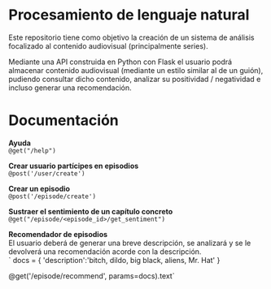 # Procesamiento de lenguaje natural
Este repositorio tiene como objetivo la creación de un sistema de análisis focalizado al contenido audiovisual (principalmente series).  

Mediante una API construida en Python con Flask el usuario podrá almacenar contenido audiovisual (mediante un estilo similar al de un guión), pudiendo consultar dicho contenido, analizar su positividad / negatividad e incluso generar una recomendación.

# Documentación  

**Ayuda**  
`@get("/help")`

**Crear usuario partícipes en episodios**  
`@post('/user/create')`  

**Crear un episodio**  
`@post('/episode/create')`

**Sustraer el sentimiento de un capítulo concreto**  
`@get("/episode/<episode_id>/get_sentiment")`

**Recomendador de episodios**  
El usuario deberá de generar una breve descripción, se analizará y se le devolverá una recomendación acorde con la descripción.  
`
docs = {
    'description':'bitch, dildo, big black, aliens, Mr. Hat'
}  

@get('/episode/recommend', params=docs).text`
